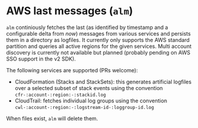 # AWS last messages (`alm`)

`alm` continiously fetches the last (as identified by timestamp and a configurable delta from _now_) messages from various services and persists them in a directory as logfiles. It currently only supports the AWS standard partition and queries all active regions for the given services. Multi account discovery is currently not available but planned (probably pending on AWS SSO support in the v2 SDK).

The following services are supported (PRs welcome):

- CloudFormation (Stacks and StackSets): this generates artificial logfiles over a selected subset of stack events using the convention `cfr-:account-:region:-:stackid.log`
- CloudTrail: fetches individual log groups using the convention `cwl-:account-:region:-:logstream-id-:loggroup-id.log`

When files exist, `alm` will delete them.
